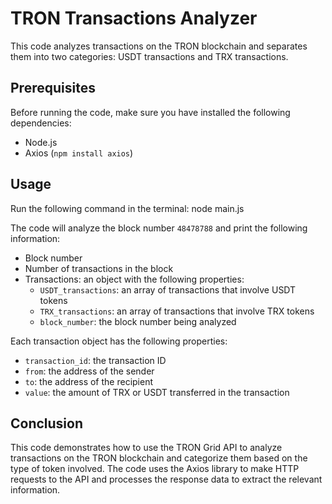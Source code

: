 
# TRON Transactions Analyzer

This code analyzes transactions on the TRON blockchain and separates them into two categories: USDT transactions and TRX transactions.

## Prerequisites

Before running the code, make sure you have installed the following dependencies:

- Node.js
- Axios (`npm install axios`)

## Usage

Run the following command in the terminal:
node main.js

The code will analyze the block number `48478788` and print the following information:

- Block number
- Number of transactions in the block
- Transactions: an object with the following properties:
  - `USDT_transactions`: an array of transactions that involve USDT tokens
  - `TRX_transactions`: an array of transactions that involve TRX tokens
  - `block_number`: the block number being analyzed

Each transaction object has the following properties:

- `transaction_id`: the transaction ID
- `from`: the address of the sender
- `to`: the address of the recipient
- `value`: the amount of TRX or USDT transferred in the transaction

## Conclusion

This code demonstrates how to use the TRON Grid API to analyze transactions on the TRON blockchain and categorize them based on the type of token involved. The code uses the Axios library to make HTTP requests to the API and processes the response data to extract the relevant information.


